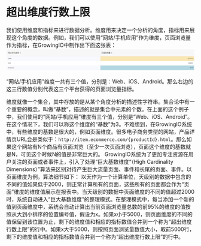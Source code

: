 # 超出维度行数上限

我们使用维度和指标来进行数据分析。维度用来决定一个分析的角度，指标用来展现这个角度的数据。例如，我们可以使用“网站/手机应用”作为维度，页面浏览量作为指标，在GrowingIO中制作出下面这张表： ![](../../.gitbook/assets/highcardinality.png)

“网站/手机应用”维度一共有三个值，分别是：Web、iOS、Android。那么右边的这三行数值分别代表这三个平台获得的页面浏览量指标。

维度就像一个集合，其中存放的是从某个角度分析的描述性字符串。集合论中有一个重要的概念，叫做“基数”，描述的就是集合中元素的个数。在上面的这个例子中，我们使用的“网站/手机应用”维度有三个值，分别是“Web、iOS、Android”。在这个情况下，我们可以称这个维度的“基数”为3。不难想到，在GrowingIO系统中，有些维度的基数是很大的，例如页面维度。很多电子商务类型的网站，产品详情页URL会是类似于：`http://item.ecommerce.com/{productId}.html`。那么如果这个网站有N个商品有页面浏览（至少一次页面浏览），页面这个维度的基数就是N，可见这个时候N的值是非常巨大的。 GrowingIO系统为了更加专注资源在用户关注的页面或者事件上，引入了处理“巨大基数维度“（High Cardinality Dimensions）”算法来区别对待产生巨大流量页面、事件和长尾的页面、事件。以页面维度为例，算法细节如下： 以天作为一个计算单位，天级别的数据中包含的不同的值如果低于2000，则正常计算所有的页面，这些所有的页面都会作为“页面”维度的维度值展示在报表中。当天级别的数据中页面维度的不同的值超过2000时，系统自动进入“巨大基数维度”的整理模式。在整理模式中，每当添加一个新的值到页面维度中，系统会自动计算出当前页面浏览量总数的前95%的维度的值按照从大到小排序的位置编号值，假设为x。如果x小于5000，则页面维度的不同的值保留到该位置为止，剩下的维度值和相应的指标数值合并到一个称为“超出维度行数上限”的行中。如果x大于5000，则按照页面浏览量数值大小，取前5000行，剩下的维度值和相应的指标数值合并到一个称为“超出维度行数上限”的行中。

